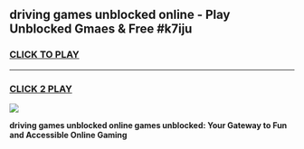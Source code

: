 
## driving games unblocked online - Play Unblocked Gmaes & Free #k7iju
<h3>
<a href="https://news.freeplayer.one?title=driving_games_unblocked_online&ref=03M">CLICK TO PLAY</a></h3>
<hr>

<h3>
<a href="https://news.freeplayer.one?title=driving_games_unblocked_online&ref=03M">CLICK 2 PLAY</a>
  
</h3>

<a href="https://news.freeplayer.one?title=driving_games_unblocked_online&ref=03M"><img src="https://clearcache.store/games.png"></a>


**driving games unblocked online games unblocked: Your Gateway to Fun and Accessible Online Gaming**
